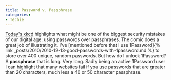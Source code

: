 ```yaml
---
title: Password v. Passphrase
categories:
- Techie
---
```


[Today's xkcd](http://xkcd.com/936/) highlights what might be one of the biggest security mistakes of our digital age: using passwords over passphrases. The comic does a great job of illustrating it. I've [mentioned before that I use 1Password]{% link _posts/2010/2010-12-13-good-passwords-with-1password.md %} to store over 400 unique, random passwords. But how do I unlock 1Password? A **passphrase** that is long. Very long.
Sadly being an active 1Password user I can highlight that many websites fail if you use passwords that are greater than 20 characters, much less a 40 or 50 character passphrase.
